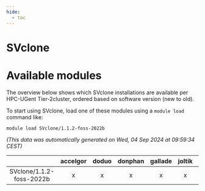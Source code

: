 ```yaml
---
hide:
  - toc
---
```


SVclone
=======

# Available modules


The overview below shows which SVclone installations are available per HPC-UGent Tier-2cluster, ordered based on software version (new to old).

To start using SVclone, load one of these modules using a `module load` command like:

```shell
module load SVclone/1.1.2-foss-2022b
```

*(This data was automatically generated on Wed, 04 Sep 2024 at 09:59:34 CEST)*  

| |accelgor|doduo|donphan|gallade|joltik|shinx|skitty|
| :---: | :---: | :---: | :---: | :---: | :---: | :---: | :---: |
|SVclone/1.1.2-foss-2022b|x|x|x|x|x|x|x|
